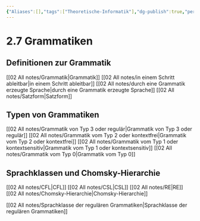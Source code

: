 ```yaml
---
{"Aliases":[],"tags":["Theoretische-Informatik"],"dg-publish":true,"permalink":"/02-all-notes/2-7-grammatiken/","dgHomeLink":true,"dgPassFrontmatter":true}
---
```


# 2.7 Grammatiken
## Definitionen zur Grammatik
[[02 All notes/Grammatik|Grammatik]]
[[02 All notes/in einem Schritt ableitbar|in einem Schritt ableitbar]]
[[02 All notes/durch eine Grammatik erzeugte Sprache|durch eine Grammatik erzeugte Sprache]]
[[02 All notes/Satzform|Satzform]]

## Typen von Grammatiken
[[02 All notes/Grammatik von Typ 3 oder regulär|Grammatik von Typ 3 oder regulär]]
[[02 All notes/Grammatik vom Typ 2 oder kontextfrei|Grammatik vom Typ 2 oder kontextfrei]]
[[02 All notes/Grammatik vom Typ 1 oder kontextsensitiv|Grammatik vom Typ 1 oder kontextsensitiv]]
[[02 All notes/Grammatik vom Typ 0|Grammatik vom Typ 0]]

## Sprachklassen und Chomsky-Hierarchie
[[02 All notes/CFL|CFL]]
[[02 All notes/CSL|CSL]]
[[02 All notes/RE|RE]]
[[02 All notes/Chomsky-Hierarchie|Chomsky-Hierarchie]]

[[02 All notes/Sprachklasse der regulären Grammatiken|Sprachklasse der regulären Grammatiken]]